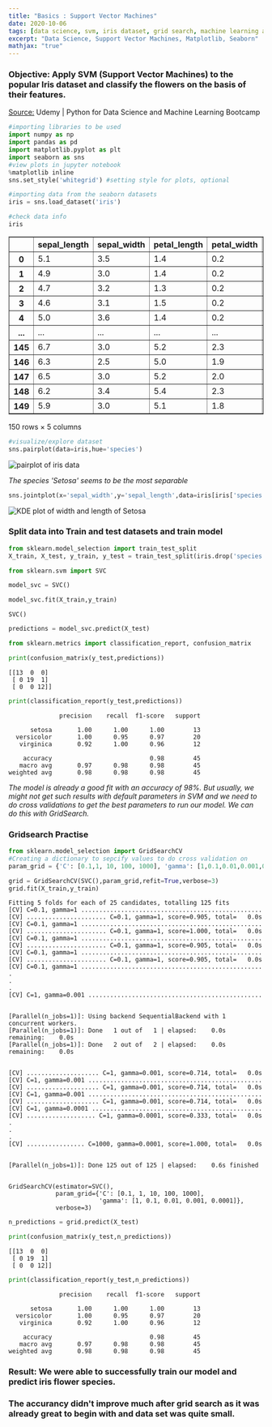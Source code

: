 ```yaml
---
title: "Basics : Support Vector Machines"
date: 2020-10-06
tags: [data science, svm, iris dataset, grid search, machine learning algorithms]
excerpt: "Data Science, Support Vector Machines, Matplotlib, Seaborn"
mathjax: "true"
---
```



### Objective: Apply SVM (Support Vector Machines) to the popular Iris dataset and classify the flowers on the basis of their features.
[Source:](https://www.udemy.com/course/python-for-data-science-and-machine-learning-bootcamp/) Udemy | Python for Data Science and Machine Learning Bootcamp    


```python
#importing libraries to be used
import numpy as np
import pandas as pd
import matplotlib.pyplot as plt
import seaborn as sns
#view plots in jupyter notebook
%matplotlib inline
sns.set_style('whitegrid') #setting style for plots, optional
```


```python
#importing data from the seaborn datasets
iris = sns.load_dataset('iris')
```


```python
#check data info
iris
```




<div>
<style scoped>
    .dataframe tbody tr th:only-of-type {
        vertical-align: middle;
    }

    .dataframe tbody tr th {
        vertical-align: top;
    }

    .dataframe thead th {
        text-align: right;
    }
</style>
<table border="1" class="dataframe">
  <thead>
    <tr style="text-align: right;">
      <th></th>
      <th>sepal_length</th>
      <th>sepal_width</th>
      <th>petal_length</th>
      <th>petal_width</th>
      <th>species</th>
    </tr>
  </thead>
  <tbody>
    <tr>
      <th>0</th>
      <td>5.1</td>
      <td>3.5</td>
      <td>1.4</td>
      <td>0.2</td>
      <td>setosa</td>
    </tr>
    <tr>
      <th>1</th>
      <td>4.9</td>
      <td>3.0</td>
      <td>1.4</td>
      <td>0.2</td>
      <td>setosa</td>
    </tr>
    <tr>
      <th>2</th>
      <td>4.7</td>
      <td>3.2</td>
      <td>1.3</td>
      <td>0.2</td>
      <td>setosa</td>
    </tr>
    <tr>
      <th>3</th>
      <td>4.6</td>
      <td>3.1</td>
      <td>1.5</td>
      <td>0.2</td>
      <td>setosa</td>
    </tr>
    <tr>
      <th>4</th>
      <td>5.0</td>
      <td>3.6</td>
      <td>1.4</td>
      <td>0.2</td>
      <td>setosa</td>
    </tr>
    <tr>
      <th>...</th>
      <td>...</td>
      <td>...</td>
      <td>...</td>
      <td>...</td>
      <td>...</td>
    </tr>
    <tr>
      <th>145</th>
      <td>6.7</td>
      <td>3.0</td>
      <td>5.2</td>
      <td>2.3</td>
      <td>virginica</td>
    </tr>
    <tr>
      <th>146</th>
      <td>6.3</td>
      <td>2.5</td>
      <td>5.0</td>
      <td>1.9</td>
      <td>virginica</td>
    </tr>
    <tr>
      <th>147</th>
      <td>6.5</td>
      <td>3.0</td>
      <td>5.2</td>
      <td>2.0</td>
      <td>virginica</td>
    </tr>
    <tr>
      <th>148</th>
      <td>6.2</td>
      <td>3.4</td>
      <td>5.4</td>
      <td>2.3</td>
      <td>virginica</td>
    </tr>
    <tr>
      <th>149</th>
      <td>5.9</td>
      <td>3.0</td>
      <td>5.1</td>
      <td>1.8</td>
      <td>virginica</td>
    </tr>
  </tbody>
</table>
<p>150 rows × 5 columns</p>
</div>




```python
#visualize/explore dataset
sns.pairplot(data=iris,hue='species')
```

<img src="{{ site.url }}{{ site.baseurl }}/images/SVM/pairplot_svm.png" alt="pairplot of iris data">


_The species 'Setosa' seems to be the most separable_


```python
sns.jointplot(x='sepal_width',y='sepal_length',data=iris[iris['species']=='setosa'],kind='kde',cmap='coolwarm_r')
```


<img src="{{ site.url }}{{ site.baseurl }}/images/SVM/kde_svm.png" alt="KDE plot of width and length of Setosa">

### Split data into Train and test datasets and train model


```python
from sklearn.model_selection import train_test_split
X_train, X_test, y_train, y_test = train_test_split(iris.drop('species',axis=1),iris['species'],test_size=0.3, random_state=101)
```


```python
from sklearn.svm import SVC
```


```python
model_svc = SVC()
```


```python
model_svc.fit(X_train,y_train)
```




    SVC()




```python
predictions = model_svc.predict(X_test)
```


```python
from sklearn.metrics import classification_report, confusion_matrix
```


```python
print(confusion_matrix(y_test,predictions))
```

    [[13  0  0]
     [ 0 19  1]
     [ 0  0 12]]



```python
print(classification_report(y_test,predictions))
```

                  precision    recall  f1-score   support

          setosa       1.00      1.00      1.00        13
      versicolor       1.00      0.95      0.97        20
       virginica       0.92      1.00      0.96        12

        accuracy                           0.98        45
       macro avg       0.97      0.98      0.98        45
    weighted avg       0.98      0.98      0.98        45



_The model is already a good fit with an accuracy of 98%. But usually, we might not get such results with default parameters in SVM and we need to do cross validations to get the best parameters to run our model. We can do this with GridSearch._

### Gridsearch Practise


```python
from sklearn.model_selection import GridSearchCV
#Creating a dictionary to sepcify values to do cross validation on
param_grid = {'C': [0.1,1, 10, 100, 1000], 'gamma': [1,0.1,0.01,0.001,0.0001]}
```


```python
grid = GridSearchCV(SVC(),param_grid,refit=True,verbose=3)
grid.fit(X_train,y_train)
```

    Fitting 5 folds for each of 25 candidates, totalling 125 fits
    [CV] C=0.1, gamma=1 ..................................................
    [CV] ...................... C=0.1, gamma=1, score=0.905, total=   0.0s
    [CV] C=0.1, gamma=1 ..................................................
    [CV] ...................... C=0.1, gamma=1, score=1.000, total=   0.0s
    [CV] C=0.1, gamma=1 ..................................................
    [CV] ...................... C=0.1, gamma=1, score=0.905, total=   0.0s
    [CV] C=0.1, gamma=1 ..................................................
    [CV] ...................... C=0.1, gamma=1, score=0.905, total=   0.0s
    [CV] C=0.1, gamma=1 ..................................................
    .
    .
    .
    [CV] C=1, gamma=0.001 ................................................


    [Parallel(n_jobs=1)]: Using backend SequentialBackend with 1 concurrent workers.
    [Parallel(n_jobs=1)]: Done   1 out of   1 | elapsed:    0.0s remaining:    0.0s
    [Parallel(n_jobs=1)]: Done   2 out of   2 | elapsed:    0.0s remaining:    0.0s


    [CV] .................... C=1, gamma=0.001, score=0.714, total=   0.0s
    [CV] C=1, gamma=0.001 ................................................
    [CV] .................... C=1, gamma=0.001, score=0.714, total=   0.0s
    [CV] C=1, gamma=0.001 ................................................
    [CV] .................... C=1, gamma=0.001, score=0.714, total=   0.0s
    [CV] C=1, gamma=0.0001 ...............................................
    [CV] ................... C=1, gamma=0.0001, score=0.333, total=   0.0s
    .
    .
    .
    [CV] ................ C=1000, gamma=0.0001, score=1.000, total=   0.0s


    [Parallel(n_jobs=1)]: Done 125 out of 125 | elapsed:    0.6s finished


    GridSearchCV(estimator=SVC(),
                 param_grid={'C': [0.1, 1, 10, 100, 1000],
                             'gamma': [1, 0.1, 0.01, 0.001, 0.0001]},
                 verbose=3)


```python
n_predictions = grid.predict(X_test)
```


```python
print(confusion_matrix(y_test,n_predictions))
```

    [[13  0  0]
     [ 0 19  1]
     [ 0  0 12]]



```python
print(classification_report(y_test,n_predictions))
```

                  precision    recall  f1-score   support

          setosa       1.00      1.00      1.00        13
      versicolor       1.00      0.95      0.97        20
       virginica       0.92      1.00      0.96        12

        accuracy                           0.98        45
       macro avg       0.97      0.98      0.98        45
    weighted avg       0.98      0.98      0.98        45



### Result: We were able to successfully train our model and predict iris flower species.  
### The accurancy didn't improve much after grid search as it was already great to begin with and data set was quite small.
